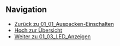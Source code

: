 
## Navigation

* [Zurück zu 01_01_Auspacken-Einschalten](../01_01_Auspacken-Einschalten/index.html)  
* [Hoch zur Übersicht](../index.html)  
* [Weiter zu 01_03_LED_Anzeigen](../01_03_LED_Anzeigen/index.html)

